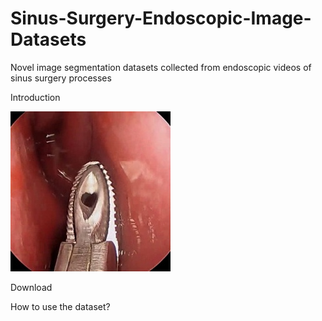# Sinus-Surgery-Endoscopic-Image-Datasets
Novel image segmentation datasets collected from endoscopic videos of sinus surgery processes

Introduction

![](live-example1.jpg)


Download


How to use the dataset?
